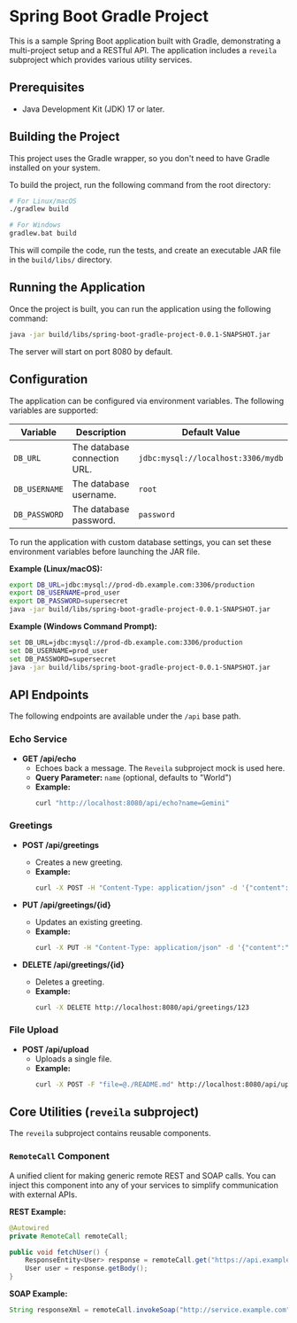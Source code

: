 # Spring Boot Gradle Project

This is a sample Spring Boot application built with Gradle, demonstrating a multi-project setup and a RESTful API. The application includes a `reveila` subproject which provides various utility services.

## Prerequisites

- Java Development Kit (JDK) 17 or later.

## Building the Project

This project uses the Gradle wrapper, so you don't need to have Gradle installed on your system.

To build the project, run the following command from the root directory:

```bash
# For Linux/macOS
./gradlew build

# For Windows
gradlew.bat build
```

This will compile the code, run the tests, and create an executable JAR file in the `build/libs/` directory.

## Running the Application

Once the project is built, you can run the application using the following command:

```bash
java -jar build/libs/spring-boot-gradle-project-0.0.1-SNAPSHOT.jar
```

The server will start on port 8080 by default.

## Configuration

The application can be configured via environment variables. The following variables are supported:

| Variable        | Description                  | Default Value                        |
|-----------------|------------------------------|--------------------------------------|
| `DB_URL`        | The database connection URL. | `jdbc:mysql://localhost:3306/mydb`   |
| `DB_USERNAME`   | The database username.       | `root`                               |
| `DB_PASSWORD`   | The database password.       | `password`                           |

To run the application with custom database settings, you can set these environment variables before launching the JAR file.

**Example (Linux/macOS):**
```bash
export DB_URL=jdbc:mysql://prod-db.example.com:3306/production
export DB_USERNAME=prod_user
export DB_PASSWORD=supersecret
java -jar build/libs/spring-boot-gradle-project-0.0.1-SNAPSHOT.jar
```

**Example (Windows Command Prompt):**
```bash
set DB_URL=jdbc:mysql://prod-db.example.com:3306/production
set DB_USERNAME=prod_user
set DB_PASSWORD=supersecret
java -jar build/libs/spring-boot-gradle-project-0.0.1-SNAPSHOT.jar
```

## API Endpoints

The following endpoints are available under the `/api` base path.

### Echo Service

- **GET /api/echo**
  - Echoes back a message. The `Reveila` subproject mock is used here.
  - **Query Parameter:** `name` (optional, defaults to "World")
  - **Example:**
    ```bash
    curl "http://localhost:8080/api/echo?name=Gemini"
    ```

### Greetings

- **POST /api/greetings**
  - Creates a new greeting.
  - **Example:**
    ```bash
    curl -X POST -H "Content-Type: application/json" -d '{"content":"A new greeting"}' http://localhost:8080/api/greetings
    ```

- **PUT /api/greetings/{id}**
  - Updates an existing greeting.
  - **Example:**
    ```bash
    curl -X PUT -H "Content-Type: application/json" -d '{"content":"Updated Greeting"}' http://localhost:8080/api/greetings/123
    ```

- **DELETE /api/greetings/{id}**
  - Deletes a greeting.
  - **Example:**
    ```bash
    curl -X DELETE http://localhost:8080/api/greetings/123
    ```

### File Upload

- **POST /api/upload**
  - Uploads a single file.
  - **Example:**
    ```bash
    curl -X POST -F "file=@./README.md" http://localhost:8080/api/upload
    ```

## Core Utilities (`reveila` subproject)

The `reveila` subproject contains reusable components.

### `RemoteCall` Component

A unified client for making generic remote REST and SOAP calls. You can inject this component into any of your services to simplify communication with external APIs.

**REST Example:**
```java
@Autowired
private RemoteCall remoteCall;

public void fetchUser() {
    ResponseEntity<User> response = remoteCall.get("https://api.example.com/users/1", User.class);
    User user = response.getBody();
}
```

**SOAP Example:**
```java
String responseXml = remoteCall.invokeSoap("http://service.example.com", "urn:myAction", "<soap:Envelope>...</soap:Envelope>");
```